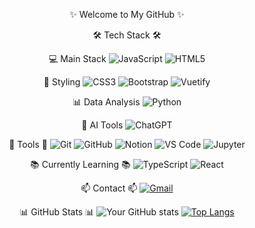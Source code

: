 <div align="center">
  
✨ Welcome to My GitHub ✨

🛠 Tech Stack 🛠

💻 Main Stack
![JavaScript](https://img.shields.io/badge/JAVASCRIPT-F7DF1E?style=for-the-badge&logo=javascript&logoColor=black)
![HTML5](https://img.shields.io/badge/HTML5-E34F26?style=for-the-badge&logo=html5&logoColor=white)

🎨 Styling
![CSS3](https://img.shields.io/badge/CSS3-1572B6?style=for-the-badge&logo=css3&logoColor=white)
![Bootstrap](https://img.shields.io/badge/Bootstrap-563D7C?style=for-the-badge&logo=bootstrap&logoColor=white)
![Vuetify](https://img.shields.io/badge/Vuetify-1867C0?style=for-the-badge&logo=vuetify&logoColor=white)

📊 Data Analysis
![Python](https://img.shields.io/badge/PYTHON-3776AB?style=for-the-badge&logo=python&logoColor=white)

🤖 AI Tools
![ChatGPT](https://img.shields.io/badge/ChatGPT-74aa9c?style=for-the-badge&logo=openai&logoColor=white)

🔧 Tools 🔧
![Git](https://img.shields.io/badge/GIT-F05032?style=for-the-badge&logo=git&logoColor=white)
![GitHub](https://img.shields.io/badge/GitHub-181717?style=for-the-badge&logo=github&logoColor=white)
![Notion](https://img.shields.io/badge/Notion-000000?style=for-the-badge&logo=notion&logoColor=white)
![VS Code](https://img.shields.io/badge/VS_Code-007ACC?style=for-the-badge&logo=visual-studio-code&logoColor=white)
![Jupyter](https://img.shields.io/badge/Jupyter-F37626?style=for-the-badge&logo=jupyter&logoColor=white)

📚 Currently Learning 📚
![TypeScript](https://img.shields.io/badge/TypeScript-007ACC?style=for-the-badge&logo=typescript&logoColor=white)
![React](https://img.shields.io/badge/REACT-61DAFB?style=for-the-badge&logo=react&logoColor=black)

📫 Contact 📫
[![Gmail](https://img.shields.io/badge/Gmail-EA4335?style=for-the-badge&logo=gmail&logoColor=white)](mailto:jumin9774@naver.com)

📊 GitHub Stats 📊
![Your GitHub stats](https://github-readme-stats.vercel.app/api?username=JUMINAHN&show_icons=true&theme=radical)
[![Top Langs](https://github-readme-stats.vercel.app/api/top-langs/?username=JUMINAHN&layout=compact&theme=radical)](https://github.com/anuraghazra/github-readme-stats)

</div>
